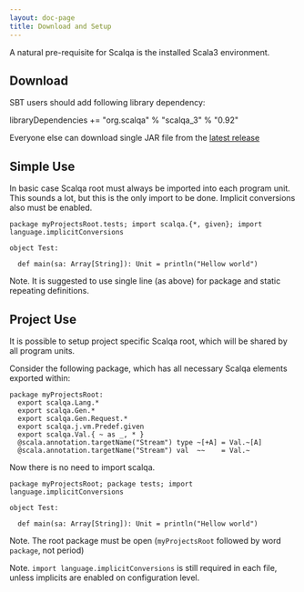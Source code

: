 ```yaml
---
layout: doc-page
title: Download and Setup
---
```


A natural pre-requisite for Scalqa is the installed Scala3 environment.


## Download

SBT users should add following library dependency:

libraryDependencies += "org.scalqa" % "scalqa_3" % "0.92"

Everyone else can download single JAR file from the [latest release](https://github.com/scalqa/scalqa/releases)

## Simple Use

In basic case Scalqa root must always be imported into each program unit. This sounds a lot, but this is the only import to be done. 
Implicit conversions also must be enabled. 

```
package myProjectsRoot.tests; import scalqa.{*, given}; import language.implicitConversions
 
object Test:

  def main(sa: Array[String]): Unit = println("Hellow world")

```
Note. It is suggested to use single line (as above) for package and static repeating definitions.

## Project Use

It is possible to setup project specific Scalqa root, which will be shared by all program units.

Consider the following package, which has all necessary Scalqa elements exported within:
```
package myProjectsRoot:
  export scalqa.Lang.*
  export scalqa.Gen.*
  export scalqa.Gen.Request.*
  export scalqa.j.vm.Predef.given
  export scalqa.Val.{ ~ as _, * }
  @scala.annotation.targetName("Stream") type ~[+A] = Val.~[A]
  @scala.annotation.targetName("Stream") val  ~~    = Val.~
```      

Now there is no need to import scalqa.
```
package myProjectsRoot; package tests; import language.implicitConversions
 
object Test:

  def main(sa: Array[String]): Unit = println("Hellow world")
```
Note. The root package must be open (`myProjectsRoot` followed by word `package`, not period)

Note. `import language.implicitConversions` is still required in each file, unless implicits are enabled on configuration level.
